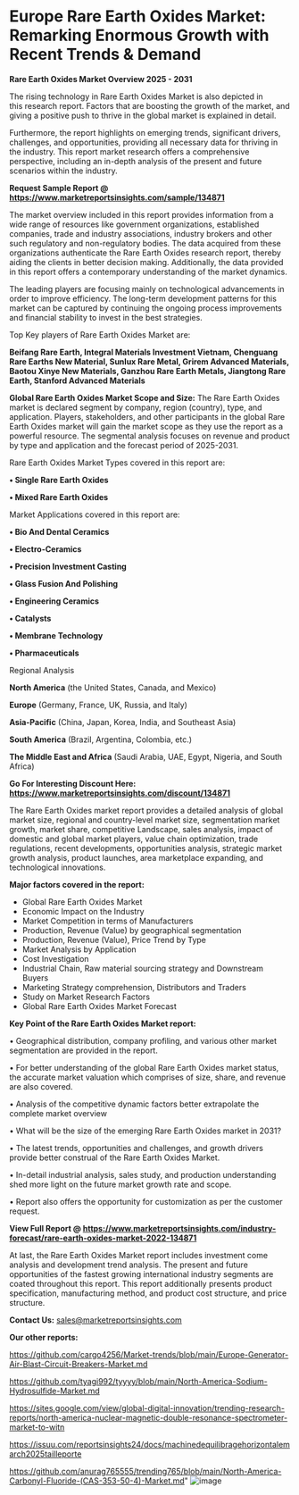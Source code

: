 # Europe Rare Earth Oxides Market: Remarking Enormous Growth with Recent Trends & Demand

<Strong> Rare Earth Oxides Market Overview 2025 - 2031</strong>

The rising technology in Rare Earth Oxides Market is also depicted in this research report. Factors that are boosting the growth of the market, and giving a positive push to thrive in the global market is explained in detail.

Furthermore, the report highlights on emerging trends, significant drivers, challenges, and opportunities, providing all necessary data for thriving in the industry. This report market research offers a comprehensive perspective, including an in-depth analysis of the present and future scenarios within the industry.

<strong>Request Sample Report @ <a href=https://www.marketreportsinsights.com/sample/134871>https://www.marketreportsinsights.com/sample/134871</a></strong>

The market overview included in this report provides information from a wide range of resources like government organizations, established companies, trade and industry associations, industry brokers and other such regulatory and non-regulatory bodies. The data acquired from these organizations authenticate the Rare Earth Oxides research report, thereby aiding the clients in better decision making. Additionally, the data provided in this report offers a contemporary understanding of the market dynamics.

The leading players are focusing mainly on technological advancements in order to improve efficiency. The long-term development patterns for this market can be captured by continuing the ongoing process improvements and financial stability to invest in the best strategies.

Top Key players of Rare Earth Oxides Market are:

<strong>Beifang Rare Earth, Integral Materials Investment Vietnam, Chenguang Rare Earths New Material, Sunlux Rare Metal, Grirem Advanced Materials, Baotou Xinye New Materials, Ganzhou Rare Earth Metals, Jiangtong Rare Earth, Stanford Advanced Materials</strong>

<strong><b>Global Rare Earth Oxides Market Scope and Size:</b></strong>
The Rare Earth Oxides market is declared segment by company, region (country), type, and application. Players, stakeholders, and other participants in the global Rare Earth Oxides market will gain the market scope as they use the report as a powerful resource. The segmental analysis focuses on revenue and product by type and application and the forecast period of 2025-2031.

Rare Earth Oxides Market Types covered in this report are:

<strong>• Single Rare Earth Oxides

• Mixed Rare Earth Oxides</strong>

Market Applications covered in this report are:

<strong>• Bio And Dental Ceramics

• Electro-Ceramics

• Precision Investment Casting

• Glass Fusion And Polishing

• Engineering Ceramics

• Catalysts

• Membrane Technology

• Pharmaceuticals</strong> 

Regional Analysis

<strong>North America</strong> (the United States, Canada, and Mexico)

<strong>Europe</strong> (Germany, France, UK, Russia, and Italy)

<strong>Asia-Pacific</strong> (China, Japan, Korea, India, and Southeast Asia)

<strong>South America</strong> (Brazil, Argentina, Colombia, etc.)

<strong>The Middle East and Africa</strong> (Saudi Arabia, UAE, Egypt, Nigeria, and South Africa)

<strong>Go For Interesting Discount Here: <a href=https://www.marketreportsinsights.com/discount/134871>https://www.marketreportsinsights.com/discount/134871</a></strong>

The Rare Earth Oxides market report provides a detailed analysis of global market size, regional and country-level market size, segmentation market growth, market share, competitive Landscape, sales analysis, impact of domestic and global market players, value chain optimization, trade regulations, recent developments, opportunities analysis, strategic market growth analysis, product launches, area marketplace expanding, and technological innovations.

<strong><b>Major factors covered in the report:</b></strong>
<ul>
  <li>Global Rare Earth Oxides Market </li>
  <li>Economic Impact on the Industry</li>
  <li>Market Competition in terms of Manufacturers</li>
  <li>Production, Revenue (Value) by geographical segmentation</li>
  <li>Production, Revenue (Value), Price Trend by Type</li>
  <li>Market Analysis by Application</li>
  <li>Cost Investigation</li>
  <li>Industrial Chain, Raw material sourcing strategy and Downstream Buyers</li>
  <li>Marketing Strategy comprehension, Distributors and Traders</li>
  <li>Study on Market Research Factors</li>
  <li>Global Rare Earth Oxides Market Forecast</li>
</ul>

<strong><b>Key Point of the Rare Earth Oxides Market report:</b></strong>

• Geographical distribution, company profiling, and various other market segmentation are provided in the report.

• For better understanding of the global Rare Earth Oxides market status, the accurate market valuation which comprises of size, share, and revenue are also covered.

• Analysis of the competitive dynamic factors better extrapolate the complete market overview

• What will be the size of the emerging Rare Earth Oxides market in 2031?

• The latest trends, opportunities and challenges, and growth drivers provide better construal of the Rare Earth Oxides Market.

• In-detail industrial analysis, sales study, and production understanding shed more light on the future market growth rate and scope.

• Report also offers the opportunity for customization as per the customer request.

<strong><b>View Full Report @ <a href=https://www.marketreportsinsights.com/industry-forecast/rare-earth-oxides-market-2022-134871>https://www.marketreportsinsights.com/industry-forecast/rare-earth-oxides-market-2022-134871</a></b></strong>


At last, the Rare Earth Oxides Market report includes investment come analysis and development trend analysis. The present and future opportunities of the fastest growing international industry segments are coated throughout this report. This report additionally presents product specification, manufacturing method, and product cost structure, and price structure.

<strong>Contact Us:</strong>
sales@marketreportsinsights.com

<strong>Our other reports:</strong>

<a href=https://github.com/cargo4256/Market-trends/blob/main/Europe-Generator-Air-Blast-Circuit-Breakers-Market.md>https://github.com/cargo4256/Market-trends/blob/main/Europe-Generator-Air-Blast-Circuit-Breakers-Market.md</a>

<a href=https://github.com/tyagi992/tyyyy/blob/main/North-America-Sodium-Hydrosulfide-Market.md>https://github.com/tyagi992/tyyyy/blob/main/North-America-Sodium-Hydrosulfide-Market.md</a>

<a href=https://sites.google.com/view/global-digital-innovation/trending-research-reports/north-america-nuclear-magnetic-double-resonance-spectrometer-market-to-witn>https://sites.google.com/view/global-digital-innovation/trending-research-reports/north-america-nuclear-magnetic-double-resonance-spectrometer-market-to-witn</a>

<a href=https://issuu.com/reportsinsights24/docs/machinedequilibragehorizontalemarch2025tailleporte>https://issuu.com/reportsinsights24/docs/machinedequilibragehorizontalemarch2025tailleporte</a>

<a href=https://github.com/anurag765555/trending765/blob/main/North-America-Carbonyl-Fluoride-(CAS-353-50-4)-Market.md>https://github.com/anurag765555/trending765/blob/main/North-America-Carbonyl-Fluoride-(CAS-353-50-4)-Market.md</a>"
![image](https://github.com/user-attachments/assets/fe4bc786-c552-48cf-abd8-5104843e88ef)
